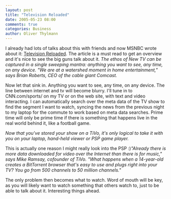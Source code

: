 ```yaml
---
layout: post
title: "Television Reloaded"
date: 2005-05-23 08:00
comments: true
categories: Business
author: Oliver Thylmann
---
```



I already had lots of talks about this with friends and now MSNBC wrote about it: [Television Reloaded](http://www.msnbc.msn.com/id/7935915/site/newsweek/page). The article is a must read to get an overview and it's nice to see the big guns talk about it. *The ethos of New TV can be captured in a single sweeping mantra: *anything you want to see, any time, on any device.* &quot;We are at a watershed moment in home entertainment,&quot; says Brian Roberts, CEO of the cable giant Comcast.*

Now let that sink in. Anything you want to see, any time, on any device. The line between internet and tv will become blurry. I'll tune in to CNN.com/sports/ on my TV or on the web site, with text and video interacting. I can automatically search over the meta data of the TV show to find the segment I want to watch, syncing the news from the previous night to my laptop for the commute to work based on meta data searches. Prime time will only be prime time if there is something that happens live in the real world behind it, like a football game.

*Now that you've stored your show on a TiVo, it's only logical to take
it with you on your laptop, hand-held viewer or PSP game player.*

This is actually one reason I might really look into the PSP :)*&quot;Already there is more data downloaded for video over the Internet than
there is for music,&quot; says Mike Ramsay, cofounder of TiVo. &quot;What happens
when a 14-year-old creates a BitTorrent browser that's easy to use and
plugs right into your TV? You go from 500 channels to 50 million
channels.&quot;*

The only problem then becomes what to watch. Word of mouth will be key, as you will likely want to watch something that others watch to, just to be able to talk about it. Interesting things ahead.

